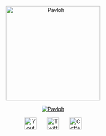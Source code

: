<p align="center">
  <a href="https://github.com/ImPavloh">
    <img src="https://i.imgur.com/ZETLDpr.jpeg" height=250px width=250px alt="Pavloh" /></a>
</p>

<p align="center">
  <a href="https://github.com/ImPavloh">
    <img src="https://readme-typing-svg.demolab.com?font=Fira+Code&size=33&duration=3333&color=CA88DF&center=true&vCenter=true&width=333&lines=<%20Pavloh%20>" alt="Pavloh" /></a> 
</p>

<p align="center">
  <a href="https://www.youtube.com/c/Pavloh"><img width="32px" alt="Youtube" src="https://i.imgur.com/qiXu7b2.png"/></a>
  &#8287;&#8287;&#8287;&#8287;&#8287;
  <a href="https://twitter.com/ImPavloh"><img width="32px" alt="Twitter" src="https://i.imgur.com/OXZM1L6.png"/></a>
  &#8287;&#8287;&#8287;&#8287;&#8287;
  <a href="https://buymeacoffee.com/Pavloh"><img width="32px" alt="Coffee"src="https://i.imgur.com/PpLeD3K.png"/></a>
</p>
